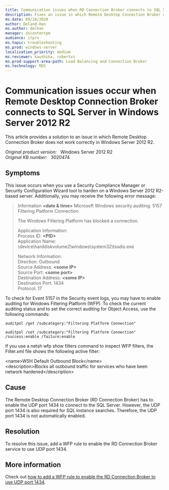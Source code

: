 ```yaml
---
title: Communication issues when RD Connection Broker connects to SQL Server
description: Fixes an issue in which Remote Desktop Connection Broker does not work correctly in Windows Server 2012 R2.
ms.date: 09/18/2020
author: Deland-Han 
ms.author: delhan
manager: dscontentpm
audience: itpro
ms.topic: troubleshooting
ms.prod: windows-server
localization_priority: medium
ms.reviewer: kaushika, robertvi
ms.prod-support-area-path: Load Balancing and Connection Broker
ms.technology: RDS
---
```

# Communication issues occur when Remote Desktop Connection Broker connects to SQL Server in Windows Server 2012 R2

This article provides a solution to an issue in which Remote Desktop Connection Broker does not work correctly in Windows Server 2012 R2.

_Original product version:_ &nbsp; Windows Server 2012 R2  
_Original KB number:_ &nbsp; 3020474

## Symptoms

This issue occurs when you use a Security Compliance Manager or Security Configuration Wizard tool to harden on a Windows Server 2012 R2-based server. Additionally, you may receive the following error message:

> Information **\<date & time>** Microsoft Windows security auditing. 5157 Filtering Platform Connection
>
> The Windows Filtering Platform has blocked a connection.
>
> Application Information:  
Process ID: **\<PID>**  
Application Name: \device\harddiskvolume2\windows\system32\tssdis.exe
>
> Network Information:  
Direction: Outbound  
Source Address: **\<some IP>**  
Source Port: **\<some port>**  
Destination Address: **\<some IP>**  
Destination Port: 1434  
Protocol: 17

To check for Event 5157 in the Security event logs, you may have to enable auditing for Windows Filtering Platform (WFP). To check the current auditing status and to set the correct auditing for Object Access, use the following commands:

```console
auditpol /get /subcategory:"Filtering Platform Connection"

auditpol /set /subcategory:"Filtering Platform Connection" /success:enable /failure:enable  
```

If you use a netsh wfp show filters command to inspect WFP filters, the Filter.xml file shows the following active filter:

\<name>WSH Default Outbound Block\</name>  
\<description>Blocks all outbound traffic for services who have been network hardened\</description>

## Cause

The Remote Desktop Connection Broker (RD Connection Broker) has to enable the UDP port 1434 to connect to the SQL Server. However, the UDP port 1434 is also required for SQL instance searches. Therefore, the UDP port 1434 is not automatically enabled.

## Resolution

To resolve this issue, add a WFP rule to enable the RD Connection Broker service to use UDP port 1434.

## More information

Check out [how to add a WFP rule to enable the RD Connection Broker to use UDP port 1434](https://gallery.technet.microsoft.com/add-a-wfp-exception-for-9c719d6a).

